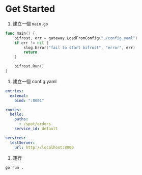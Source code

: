 # Get Started

1. 建立一個 `main.go`

```Go
func main() {
	bifrost, err = gateway.LoadFromConfig("./config.yaml")
	if err != nil {
		slog.Error("fail to start bifrost", "error", err)
		return
	}

	bifrost.Run()
}
```

1. 建立一個 config.yaml

```yaml
entries:
  extenal:
    bind: ":8001"

routes:
  hello:
    paths:
      - /spot/orders
    service_id: default

services:
  testServer:
    url: http://localhost:8000

```

1. 運行

```shell
go run .
```
